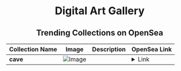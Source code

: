 <div align="center">

# Digital Art Gallery

## Trending Collections on OpenSea

| Collection Name                       | Image                                                                                     | Description                       | OpenSea Link                                                                                          |
|---------------------------------------|-------------------------------------------------------------------------------------------|-----------------------------------|--------------------------------------------------------------------------------------------------------|
| **cave** | ![Image](https://i.seadn.io/s/raw/files/b194ca46379e68c8675c64fea4331128.jpg?w=500&auto=format?w=200&auto=format) |  | <details><summary>Link</summary>[cave](https://opensea.io/collection/cave-41)</details> |

</div>